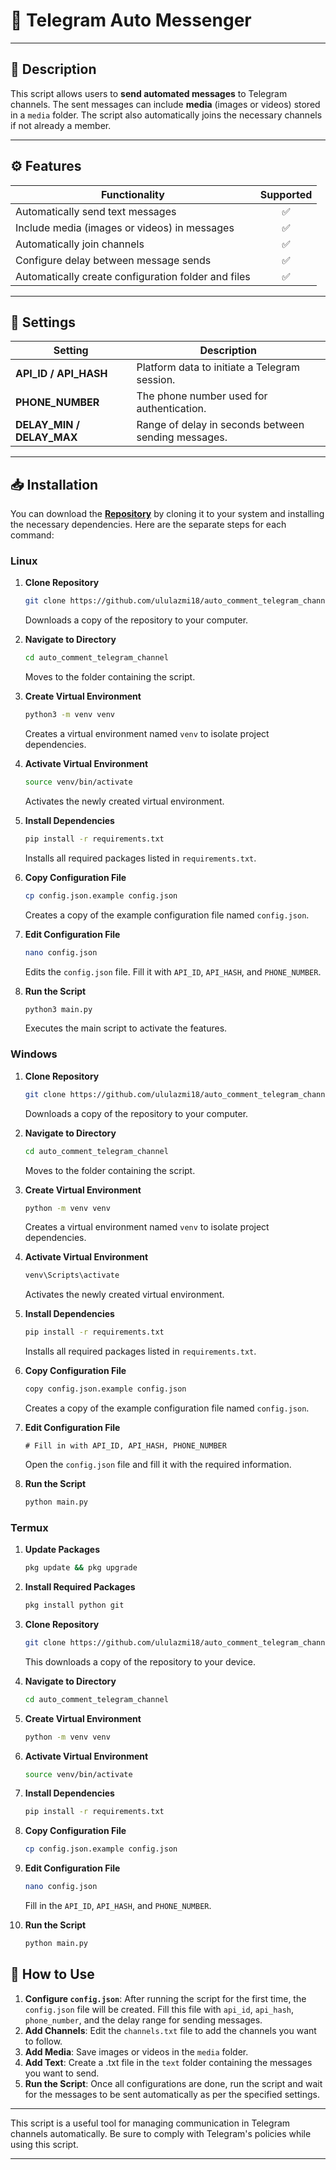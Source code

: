 # 🌟 Telegram Auto Messenger

---

## 📜 Description
This script allows users to **send automated messages** to Telegram channels. The sent messages can include **media** (images or videos) stored in a `media` folder. The script also automatically joins the necessary channels if not already a member.

---

## ⚙️ Features
| Functionality                                                | Supported |
|-------------------------------------------------------------|:--------:|
| Automatically send text messages                             |    ✅    |
| Include media (images or videos) in messages                |    ✅    |
| Automatically join channels                                   |    ✅    |
| Configure delay between message sends                        |    ✅    |
| Automatically create configuration folder and files          |    ✅    |

---

## 🔧 Settings
| Setting                 | Description                                                                                                                   |
|-------------------------|-------------------------------------------------------------------------------------------------------------------------------|
| **API_ID / API_HASH**   | Platform data to initiate a Telegram session.                                                                               |
| **PHONE_NUMBER**        | The phone number used for authentication.                                                                                    |
| **DELAY_MIN / DELAY_MAX**| Range of delay in seconds between sending messages.                                                                          |

---

## 📥 Installation
You can download the [**Repository**](https://github.com/username/repo) by cloning it to your system and installing the necessary dependencies. Here are the separate steps for each command:

### Linux
1. **Clone Repository**
   ```bash
   git clone https://github.com/ululazmi18/auto_comment_telegram_channel.git
   ```
   Downloads a copy of the repository to your computer.

2. **Navigate to Directory**
   ```bash
   cd auto_comment_telegram_channel
   ```
   Moves to the folder containing the script.

3. **Create Virtual Environment**
   ```bash
   python3 -m venv venv
   ```
   Creates a virtual environment named `venv` to isolate project dependencies.

4. **Activate Virtual Environment**
   ```bash
   source venv/bin/activate
   ```
   Activates the newly created virtual environment.

5. **Install Dependencies**
   ```bash
   pip install -r requirements.txt
   ```
   Installs all required packages listed in `requirements.txt`.

6. **Copy Configuration File**
   ```bash
   cp config.json.example config.json
   ```
   Creates a copy of the example configuration file named `config.json`.

7. **Edit Configuration File**
   ```bash
   nano config.json
   ```
   Edits the `config.json` file. Fill it with `API_ID`, `API_HASH`, and `PHONE_NUMBER`.

8. **Run the Script**
   ```bash
   python3 main.py
   ```
   Executes the main script to activate the features.

### Windows
1. **Clone Repository**
   ```bash
   git clone https://github.com/ululazmi18/auto_comment_telegram_channel.git
   ```
   Downloads a copy of the repository to your computer.

2. **Navigate to Directory**
   ```bash
   cd auto_comment_telegram_channel
   ```
   Moves to the folder containing the script.

3. **Create Virtual Environment**
   ```bash
   python -m venv venv
   ```
   Creates a virtual environment named `venv` to isolate project dependencies.

4. **Activate Virtual Environment**
   ```bash
   venv\Scripts\activate
   ```
   Activates the newly created virtual environment.

5. **Install Dependencies**
   ```bash
   pip install -r requirements.txt
   ```
   Installs all required packages listed in `requirements.txt`.

6. **Copy Configuration File**
   ```bash
   copy config.json.example config.json
   ```
   Creates a copy of the example configuration file named `config.json`.

7. **Edit Configuration File**
   ```plaintext
   # Fill in with API_ID, API_HASH, PHONE_NUMBER
   ```
   Open the `config.json` file and fill it with the required information.

8. **Run the Script**
   ```bash
   python main.py
   ```

### Termux
1. **Update Packages**
   ```bash
   pkg update && pkg upgrade
   ```

2. **Install Required Packages**
   ```bash
   pkg install python git
   ```

3. **Clone Repository**
   ```bash
   git clone https://github.com/ululazmi18/auto_comment_telegram_channel.git
   ```
   This downloads a copy of the repository to your device.

4. **Navigate to Directory**
   ```bash
   cd auto_comment_telegram_channel
   ```

5. **Create Virtual Environment**
   ```bash
   python -m venv venv
   ```

6. **Activate Virtual Environment**
   ```bash
   source venv/bin/activate
   ```

7. **Install Dependencies**
   ```bash
   pip install -r requirements.txt
   ```

8. **Copy Configuration File**
   ```bash
   cp config.json.example config.json
   ```

9. **Edit Configuration File**
   ```bash
   nano config.json
   ```
   Fill in the `API_ID`, `API_HASH`, and `PHONE_NUMBER`.

10. **Run the Script**
    ```bash
    python main.py
    ```


## 🚀 How to Use
1. **Configure `config.json`**: After running the script for the first time, the `config.json` file will be created. Fill this file with `api_id`, `api_hash`, `phone_number`, and the delay range for sending messages.
2. **Add Channels**: Edit the `channels.txt` file to add the channels you want to follow.
3. **Add Media**: Save images or videos in the `media` folder.
4. **Add Text**: Create a .txt file in the `text` folder containing the messages you want to send.
5. **Run the Script**: Once all configurations are done, run the script and wait for the messages to be sent automatically as per the specified settings.

---

This script is a useful tool for managing communication in Telegram channels automatically. Be sure to comply with Telegram's policies while using this script.

---
